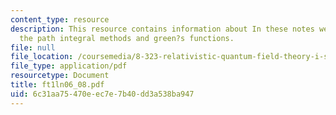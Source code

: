 ```yaml
---
content_type: resource
description: This resource contains information about In these notes we will extend
  the path integral methods and green?s functions.
file: null
file_location: /coursemedia/8-323-relativistic-quantum-field-theory-i-spring-2008/6c31aa75470eec7e7b40dd3a538ba947_ft1ln06_08.pdf
file_type: application/pdf
resourcetype: Document
title: ft1ln06_08.pdf
uid: 6c31aa75-470e-ec7e-7b40-dd3a538ba947
---
```


